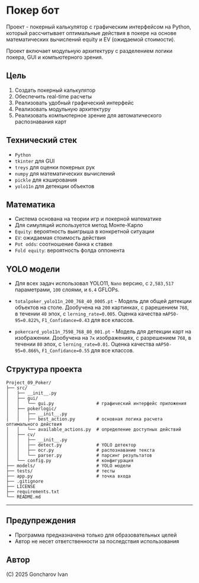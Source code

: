 # Покер бот

Проект - покерный калькулятор с графическим интерфейсом на Python, который рассчитывает оптимальные действия в покере на основе математических вычислений equity и EV (ожидаемой стоимости).

Проект включает модульную архитектуру с разделением логики покера, GUI и компьютерного зрения.


## Цель

1. Создать покерный калькулятор
2. Обеспечить real-time расчеты
3. Реализовать удобный графический интерфейс
4. Реализовать модульную архитектуру
5. Реализовать компьютерное зрение для автоматического распознавания карт


## Технический стек

- `Python`
- `tkinter` для GUI
- `treys` для оценки покерных рук
- `numpy` для математических вычислений
- `pickle` для кэширования
- `yolo11n` для детекции объектов


## Математика

- Система основана на теории игр и покерной математике
- Для симуляций используется метод Монте-Карло
- `Equity`: вероятность выигрыша в конкретной ситуации
- `EV`: ожидаемая стоимость действия
- `Pot odds`: соотношение банка к ставке
- `Fold equity`: вероятность фолда оппонента


## YOLO модели

- Для всех задач использовал YOLO11, `Nano` версию, с `2,583,517` параметрами, `100` слоями, и `6.4` GFLOPs.

- `totalpoker_yolo11n_200_768_40_0005.pt` - Модель для общей детекции объектов на столе. Дообучена на `200` картинках, с рарешением `768`, в течении `40` эпох, с `lerning_rate=0.005`. Оценка качества `mAP50-95=0.822%`, `F1_Confidance=0.43` для все классов.

- `pokercard_yolo11n_7598_768_80_001.pt` - Модель для детекции карт на изображении. Дообучена на `7к` изображениях, с разрешением `768`, в течении `80` эпох, с `lerning_rate=0.01`. Оценка качества `mAP50-95=0.866%`, `F1_Confidance=0.55` для все классов.

## Структура проекта

```
Project_09_Poker/
├── src/
│   ├── __init__.py
│   ├── gui/
│   │   └── gui.py                # графический интерфейс приложения
│   ├── pokerlogic/
│   │   ├── __init__.py
│   │   ├── best_action.py        # основная логика расчета оптимального действия
│   │   └── available_actions.py  # определение доступных действий
│   ├── cv/
│   │   ├── __init__.py
│   │   ├── detect.py             # YOLO детектор
│   │   ├── ocr.py                # распознавание текста
│   │   └── parser.py             # парсинг результатов
│   └── config.py                 # конфигурация
├── models/                       # YOLO модели
├── tests/                        # тесты
├── app.py                        # точка входа
├── .gitignore
├── LICENSE
├── requirements.txt
└── README.md
```


---


## Предупреждения

- Программа предназначена только для образовательных целей
- Автор не несет ответственности за последствия использования

## Автор

(C) 2025 Goncharov Ivan